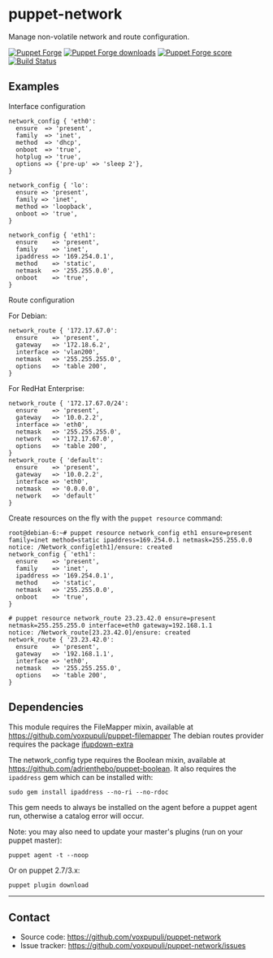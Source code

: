 puppet-network
==============

Manage non-volatile network and route configuration.

[![Puppet Forge](http://img.shields.io/puppetforge/v/puppet/network.svg)](https://forge.puppetlabs.com/puppet/network)
[![Puppet Forge downloads](https://img.shields.io/puppetforge/dt/puppet/network.svg)](https://forge.puppetlabs.com/puppet/network)
[![Puppet Forge score](https://img.shields.io/puppetforge/f/puppet/network.svg)](https://forge.puppetlabs.com/puppet/network)
[![Build Status](https://travis-ci.org/voxpupuli/puppet-network.png)](https://travis-ci.org/voxpupuli/puppet-network)

Examples
--------

Interface configuration

```puppet
network_config { 'eth0':
  ensure  => 'present',
  family  => 'inet',
  method  => 'dhcp',
  onboot  => 'true',
  hotplug => 'true',
  options => {'pre-up' => 'sleep 2'},
}

network_config { 'lo':
  ensure => 'present',
  family => 'inet',
  method => 'loopback',
  onboot => 'true',
}

network_config { 'eth1':
  ensure    => 'present',
  family    => 'inet',
  ipaddress => '169.254.0.1',
  method    => 'static',
  netmask   => '255.255.0.0',
  onboot    => 'true',
}
```

Route configuration

  For Debian:

```puppet
network_route { '172.17.67.0':
  ensure    => 'present',
  gateway   => '172.18.6.2',
  interface => 'vlan200',
  netmask   => '255.255.255.0',
  options   => 'table 200',
}
```

  For RedHat Enterprise:

```puppet
network_route { '172.17.67.0/24':
  ensure    => 'present',
  gateway   => '10.0.2.2',
  interface => 'eth0',
  netmask   => '255.255.255.0',
  network   => '172.17.67.0',
  options   => 'table 200',
}
network_route { 'default':
  ensure    => 'present',
  gateway   => '10.0.2.2',
  interface => 'eth0',
  netmask  	=> '0.0.0.0',
  network   => 'default'
}
```

Create resources on the fly with the `puppet resource` command:

    root@debian-6:~# puppet resource network_config eth1 ensure=present family=inet method=static ipaddress=169.254.0.1 netmask=255.255.0.0
    notice: /Network_config[eth1]/ensure: created
    network_config { 'eth1':
      ensure    => 'present',
      family    => 'inet',
      ipaddress => '169.254.0.1',
      method    => 'static',
      netmask   => '255.255.0.0',
      onboot    => 'true',
    }

    # puppet resource network_route 23.23.42.0 ensure=present netmask=255.255.255.0 interface=eth0 gateway=192.168.1.1
    notice: /Network_route[23.23.42.0]/ensure: created
    network_route { '23.23.42.0':
      ensure    => 'present',
      gateway   => '192.168.1.1',
      interface => 'eth0',
      netmask   => '255.255.255.0',
      options   => 'table 200',
    }

Dependencies
------------

This module requires the FileMapper mixin, available at https://github.com/voxpupuli/puppet-filemapper
The debian routes provider requires the package [ifupdown-extra](http://packages.debian.org/search?suite=all&section=all&arch=any&searchon=names&keywords=ifupdown-extra)

The network_config type requires the Boolean mixin, available at https://github.com/adrienthebo/puppet-boolean. It also requires the `ipaddress` gem which can be installed with:

    sudo gem install ipaddress --no-ri --no-rdoc

This gem needs to always be installed on the agent before a puppet agent run, otherwise a catalog error will occur.

Note: you may also need to update your master's plugins (run on your puppet master):

    puppet agent -t --noop

Or on puppet 2.7/3.x:

    puppet plugin download

- - -

Contact
-------

  * Source code: https://github.com/voxpupuli/puppet-network
  * Issue tracker: https://github.com/voxpupuli/puppet-network/issues

